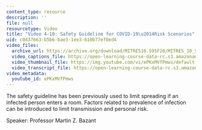 ```yaml
---
content_type: resource
description: ''
file: null
resourcetype: Video
title: "Video 4-10: Safety Guideline for COVID-19\u2014Risk Scenarios"
uid: c0437663-b5b6-bae3-1ee3-610b77ef0ed4
video_files:
  archive_url: https://archive.org/download/MITRES10.S95F20/MITRES_10_S95F20_0410_300k.mp4
  video_captions_file: https://open-learning-course-data-rc.s3.amazonaws.com/res-10-s95-physics-of-covid-19-transmission-fall-2020/8b17ba3617625f678c8fc2dc303a1de1_ePKxMVfPmws.vtt
  video_thumbnail_file: https://img.youtube.com/vi/ePKxMVfPmws/default.jpg
  video_transcript_file: https://open-learning-course-data-rc.s3.amazonaws.com/res-10-s95-physics-of-covid-19-transmission-fall-2020/9a06803d60ec8ec4d6b24e3221649885_ePKxMVfPmws.pdf
video_metadata:
  youtube_id: ePKxMVfPmws
---
```


The safety guideline has been previously used to limit spreading if an infected person enters a room. Factors related to prevalence of infection can be introduced to limit transmission and personal risk.

Speaker: Professor Martin Z. Bazant